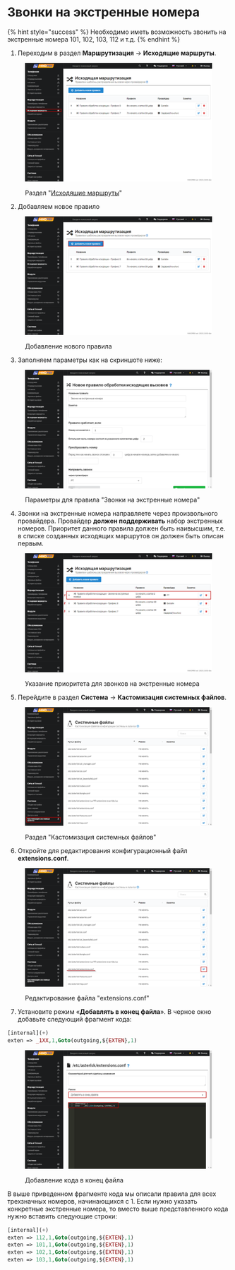 # Звонки на экстренные номера

{% hint style="success" %}
Необходимо иметь возможность звонить на экстренные номера 101, 102, 103, 112 и т.д.
{% endhint %}

1. Переходим в раздел **Маршрутизация** → **Исходящие маршруты**.&#x20;

<figure><img src="../../.gitbook/assets/1 (1).png" alt=""><figcaption><p>Раздел "<a href="../../manual/routing/outbound-routes.md">Исходящие маршруты</a>"</p></figcaption></figure>

2. Добавляем новое правило

<figure><img src="../../.gitbook/assets/2 (1).png" alt=""><figcaption><p>Добавление нового правила </p></figcaption></figure>

3. &#x20;Заполняем параметры как на скриншоте ниже:

<figure><img src="../../.gitbook/assets/3.png" alt=""><figcaption><p>Параметры для правила "Звонки на экстренные номера"</p></figcaption></figure>

4. Звонки на экстренные номера направляете через произвольного провайдера. Провайдер **должен поддерживать** набор экстренных номеров. Приоритет данного правила должен быть наивысшим, т.е. в списке созданных исходящих маршрутов он должен быть описан первым.

<figure><img src="../../.gitbook/assets/4.png" alt=""><figcaption><p>Указание приоритета для звонков на экстренные номера </p></figcaption></figure>

5. &#x20;Перейдите в раздел **Система** → **Кастомизация системных файлов**.

<figure><img src="../../.gitbook/assets/5.png" alt=""><figcaption><p>Раздел "Кастомизация системных файлов"</p></figcaption></figure>

6. Откройте для редактирования конфигурационный файл **extensions.conf**.

<figure><img src="../../.gitbook/assets/6.png" alt=""><figcaption><p>Редактирование файла "extensions.conf"</p></figcaption></figure>

7. Установите режим «**Добавлять в конец файла**». В черное окно добавьте следующий фрагмент кода:

```php
[internal](+)
exten => _1XX,1,Goto(outgoing,${EXTEN},1)	
```

<figure><img src="../../.gitbook/assets/7.png" alt=""><figcaption><p>Добавление кода в конец файла</p></figcaption></figure>

В выше приведенном фрагменте кода мы описали правила для всех трехзначных номеров, начинающихся с 1. Если нужно указать конкретные экстренные номера, то вместо выше представленного кода нужно вставить следующие строки:

```php
[internal](+)
exten => 112,1,Goto(outgoing,${EXTEN},1)
exten => 101,1,Goto(outgoing,${EXTEN},1)
exten => 102,1,Goto(outgoing,${EXTEN},1)
exten => 103,1,Goto(outgoing,${EXTEN},1)
```
